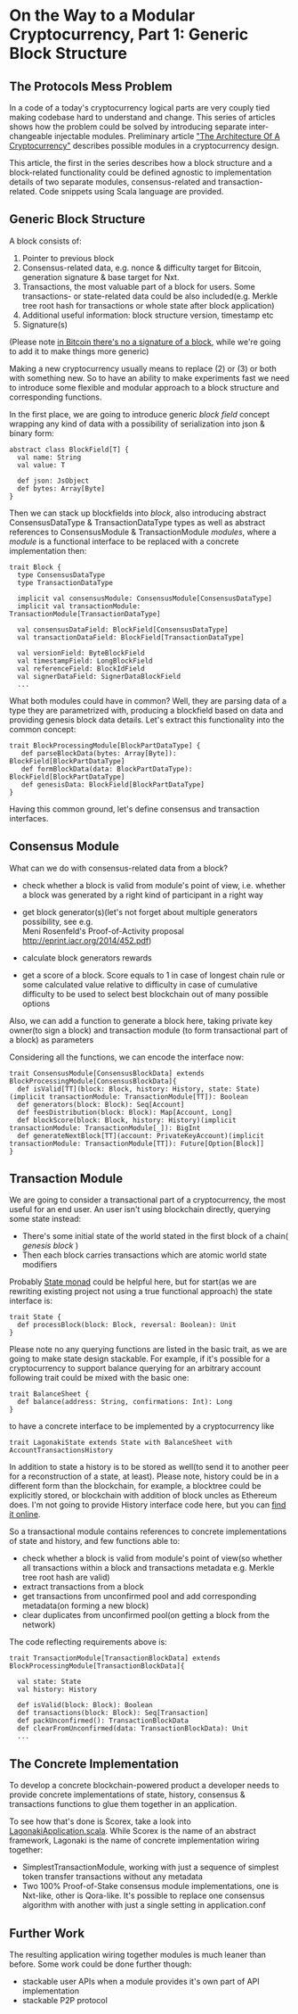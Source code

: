 On the Way to a Modular Cryptocurrency, Part 1: Generic Block Structure
========================================================================

The Protocols Mess Problem
--------------------------

In a code of a today's cryptocurrency logical parts are very couply tied making codebase hard to understand
  and change. This series of articles shows how the problem could be solved by introducing separate inter-changeable 
  injectable modules. Preliminary article ["The Architecture Of A Cryptocurrency"](components.md) describes 
  possible modules in a cryptocurrency design. 
  
This article, the first in the series describes how a block structure and a block-related functionality 
could be defined agnostic to implementation details of two separate modules, consensus-related and transaction-related.
Code snippets using Scala language are provided.


Generic Block Structure
-------------------------------------

A block consists of: 

1. Pointer to previous block
2. Consensus-related data, e.g. nonce & difficulty target for Bitcoin, generation signature & base target for Nxt.
3. Transactions, the most valuable part of a block for users. Some transactions- or state-related data could
be also included(e.g. Merkle tree root hash for transactions or whole state after block application)
4. Additional useful information: block structure version, timestamp etc 
5. Signature(s)

(Please note [in Bitcoin there's no a signature of a block](https://en.bitcoin.it/wiki/Protocol_documentation#block), 
while we're going to add it to make things more generic) 

Making a new cryptocurrency usually means to replace (2) or (3) or both with something new. So to have an ability to 
make experiments fast we need to introduce some flexible and modular approach to a block structure and corresponding functions.
    
In the first place, we are going to introduce generic *block field* concept wrapping any kind of data with a possibility 
of serialization into json & binary form:
        
    abstract class BlockField[T] {
      val name: String
      val value: T

      def json: JsObject
      def bytes: Array[Byte]
    }        

Then we can stack up blockfields into *block*, also introducing abstract ConsensusDataType & TransactionDataType types as
well as abstract references to ConsensusModule & TransactionModule *modules*, where a *module* is a functional 
interface to be replaced with a concrete implementation then:
    
    trait Block {
      type ConsensusDataType
      type TransactionDataType
      
      implicit val consensusModule: ConsensusModule[ConsensusDataType]
      implicit val transactionModule: TransactionModule[TransactionDataType]
            
      val consensusDataField: BlockField[ConsensusDataType]
      val transactionDataField: BlockField[TransactionDataType]                 
          
      val versionField: ByteBlockField
      val timestampField: LongBlockField
      val referenceField: BlockIdField
      val signerDataField: SignerDataBlockField    
      ...
      
      
What both modules could have in common? Well, they are parsing data of a type they are parametrized with, producing
 a blockfield based on data and providing genesis block data details. Let's extract this functionality into the common
 concept:
           
    trait BlockProcessingModule[BlockPartDataType] {
       def parseBlockData(bytes: Array[Byte]): BlockField[BlockPartDataType]
       def formBlockData(data: BlockPartDataType): BlockField[BlockPartDataType]
       def genesisData: BlockField[BlockPartDataType]       
    }

Having this common ground, let's define consensus and transaction interfaces.           
      
Consensus Module
-----------------

   What can we do with consensus-related data from a block?
   
   * check whether a block is valid from module's point of view, i.e. whether a block was generated by a right 
   kind of participant in a right way
   
   * get block generator(s)(let's not forget about multiple generators possibility, see e.g.   
                               Meni Rosenfeld's Proof-of-Activity proposal http://eprint.iacr.org/2014/452.pdf)
                               
   * calculate block generators rewards 
    
   * get a score of a block. Score equals to 1 in case of longest chain rule or some calculated value relative to 
   difficulty in case of cumulative difficulty to be used to select best blockchain out of many possible options  
                 
   Also, we can add a function to generate a block here, taking private key owner(to sign a block) and transaction module
    (to form transactional part of a block) as parameters
    
   Considering all the functions, we can encode the interface now:  

    trait ConsensusModule[ConsensusBlockData] extends BlockProcessingModule[ConsensusBlockData]{
      def isValid[TT](block: Block, history: History, state: State)(implicit transactionModule: TransactionModule[TT]): Boolean
      def generators(block: Block): Seq[Account]
      def feesDistribution(block: Block): Map[Account, Long]        
      def blockScore(block: Block, history: History)(implicit transactionModule: TransactionModule[_]): BigInt
      def generateNextBlock[TT](account: PrivateKeyAccount)(implicit transactionModule: TransactionModule[TT]): Future[Option[Block]]
    }

Transaction Module
------------------
    
We are going to consider a transactional part of a cryptocurrency, the most useful for an end user. An user isn't 
using blockchain directly, querying some state instead:
         
* There's some initial state of the world stated in the first block of a chain( *genesis block* )
* Then each block carries transactions which are atomic world state modifiers
    
Probably [State monad](https://en.wikibooks.org/wiki/Haskell/Understanding_monads/State) could be helpful here, but for 
start(as we are rewriting existing project not using a true functional approach) the state interface is: 
       
    trait State {
      def processBlock(block: Block, reversal: Boolean): Unit
    }
    
   Please note no any querying functions are listed in the basic trait, as we are going to make state design stackable. 
   For example, if it's possible for a cryptocurrency to support balance querying for an arbitrary account following trait 
       could be mixed with the basic one: 
            
    trait BalanceSheet {
      def balance(address: String, confirmations: Int): Long
    }       
                  
   to have a concrete interface to be implemented by a cryptocurrency like
      
    trait LagonakiState extends State with BalanceSheet with AccountTransactionsHistory
    
   In addition to state a history is to be stored as well(to send it to another peer for a reconstruction of a state, at
      least). Please note, history could be in a different form than the blockchain, for example, a blocktree could be
       explicitly stored, or blockchain with addition of block uncles as Ethereum does. I'm not going to provide History interface code here,
        but you can [find it online](https://github.com/ConsensusResearch/Scorex-Lagonaki/blob/master/scorex-basics/src/main/scala/scorex/transaction/History.scala).
      
So a transactional module contains references to concrete implementations of state and history, and few functions able to:
       
* check whether a block is valid from module's point of view(so whether all transactions within a block and transactions 
metadata e.g. Merkle tree root hash are valid)
* extract transactions from a block
* get transactions from unconfirmed pool and add corresponding metadata(on forming a new block) 
* clear duplicates from unconfirmed pool(on getting a block from the network) 
     
     
     
The code reflecting requirements above is:
                                
    trait TransactionModule[TransactionBlockData] extends BlockProcessingModule[TransactionBlockData]{
                  
      val state: State
      val history: History
   
      def isValid(block: Block): Boolean   
      def transactions(block: Block): Seq[Transaction]            
      def packUnconfirmed(): TransactionBlockData   
      def clearFromUnconfirmed(data: TransactionBlockData): Unit  
      ... 
       
       
The Concrete Implementation
---------------------------

To develop a concrete blockchain-powered product a developer needs to provide concrete implementations of state, history,
consensus & transactions functions to glue them together in an application. 

To see how that's done is Scorex, take a look into [LagonakiApplication.scala](https://github.com/ConsensusResearch/Scorex-Lagonaki/blob/master/src/main/scala/scorex/app/LagonakiApplication.scala).
 While Scorex is the name of an abstract framework, Lagonaki is the name of concrete implementation wiring together:
  
  * SimplestTransactionModule, working with just a sequence of simplest token transfer transactions without any metadata
  * Two 100% Proof-of-Stake consensus module implementations, one is Nxt-like, other is Qora-like. It's possible to replace 
  one consensus algorithm with another with just a single setting in application.conf


Further Work
------------

The resulting application wiring together modules is much leaner than before. Some work could be done further though:

* stackable user APIs when a module provides it's own part of API implementation 
* stackable P2P protocol